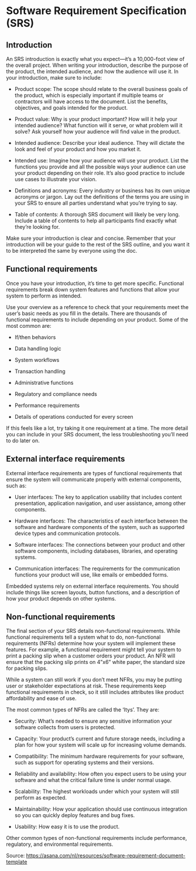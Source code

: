 # Software Requirement Specification (SRS)

## Introduction

An SRS introduction is exactly what you expect—it’s a 10,000-foot view of the overall project. When writing your introduction, describe the purpose of the product, the intended audience, and how the audience will use it. In your introduction, make sure to include:

- Product scope: The scope should relate to the overall business goals of the product, which is especially important if multiple teams or contractors will have access to the document. List the benefits, objectives, and goals intended for the product.

- Product value: Why is your product important? How will it help your intended audience? What function will it serve, or what problem will it solve? Ask yourself how your audience will find value in the product.

- Intended audience: Describe your ideal audience. They will dictate the look and feel of your product and how you market it.

- Intended use: Imagine how your audience will use your product. List the functions you provide and all the possible ways your audience can use your product depending on their role. It’s also good practice to include use cases to illustrate your vision.

- Definitions and acronyms: Every industry or business has its own unique acronyms or jargon. Lay out the definitions of the terms you are using in your SRS to ensure all parties understand what you’re trying to say.

- Table of contents: A thorough SRS document will likely be very long. Include a table of contents to help all participants find exactly what they’re looking for.

Make sure your introduction is clear and concise. Remember that your introduction will be your guide to the rest of the SRS outline, and you want it to be interpreted the same by everyone using the doc.

## Functional requirements

Once you have your introduction, it’s time to get more specific. Functional requirements break down system features and functions that allow your system to perform as intended.

Use your overview as a reference to check that your requirements meet the user’s basic needs as you fill in the details. There are thousands of functional requirements to include depending on your product. Some of the most common are:

- If/then behaviors

- Data handling logic

- System workflows

- Transaction handling

- Administrative functions

- Regulatory and compliance needs

- Performance requirements

- Details of operations conducted for every screen

If this feels like a lot, try taking it one requirement at a time. The more detail you can include in your SRS document, the less troubleshooting you’ll need to do later on.

## External interface requirements

External interface requirements are types of functional requirements that ensure the system will communicate properly with external components, such as:

- User interfaces: The key to application usability that includes content presentation, application navigation, and user assistance, among other components.

- Hardware interfaces: The characteristics of each interface between the software and hardware components of the system, such as supported device types and communication protocols.  

- Software interfaces: The connections between your product and other software components, including databases, libraries, and operating systems.

- Communication interfaces: The requirements for the communication functions your product will use, like emails or embedded forms.

Embedded systems rely on external interface requirements. You should include things like screen layouts, button functions, and a description of how your product depends on other systems.

## Non-functional requirements

The final section of your SRS details non-functional requirements. While functional requirements tell a system what to do, non-functional requirements (NFRs) determine how your system will implement these features. For example, a functional requirement might tell your system to print a packing slip when a customer orders your product. An NFR will ensure that the packing slip prints on 4”x6” white paper, the standard size for packing slips.

While a system can still work if you don’t meet NFRs, you may be putting user or stakeholder expectations at risk. These requirements keep functional requirements in check, so it still includes attributes like product affordability and ease of use.

The most common types of NFRs are called the ‘Itys’. They are:

- Security: What’s needed to ensure any sensitive information your software collects from users is protected.

- Capacity: Your product’s current and future storage needs, including a plan for how your system will scale up for increasing volume demands.

- Compatibility: The minimum hardware requirements for your software, such as support for operating systems and their versions.

- Reliability and availability: How often you expect users to be using your software and what the critical failure time is under normal usage.

- Scalability: The highest workloads under which your system will still perform as expected.

- Maintainability: How your application should use continuous integration so you can quickly deploy features and bug fixes.

- Usability: How easy it is to use the product.

Other common types of non-functional requirements include performance, regulatory, and environmental requirements.

Source: <https://asana.com/nl/resources/software-requirement-document-template>
